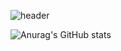 ![header](https://capsule-render.vercel.app/api?type=transparent&color=auto&text=%20Ucan&desc=👑The%20king%20of%20Gachon%20UMC👑%20&descAlignY=70&descAlign=50&height=200&fontSize=100&fontColor=8307f8)

![Anurag's GitHub stats](https://github-readme-stats.vercel.app/api?username=ucans&show_icons=true&theme=radical)
<!--
**ucans/ucans** is a ✨ _special_ ✨ repository because its `README.md` (this file) appears on your GitHub profile.

Here are some ideas to get you started:

- 🔭 I’m currently working on ...
- 🌱 I’m currently learning ...
- 👯 I’m looking to collaborate on ...
- 🤔 I’m looking for help with ...
- 💬 Ask me about ...
- 📫 How to reach me: ...
- 😄 Pronouns: ...
- ⚡ Fun fact: ...
-->
